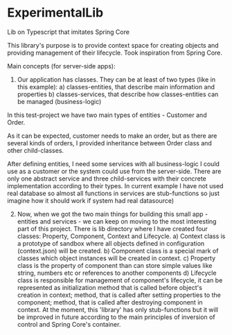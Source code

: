 # ExperimentalLib
Lib on Typescript that imitates Spring Core

This library's purpose is to provide context space for
creating objects and providing management of their lifecycle.
Took inspiration from Spring Core.

Main concepts (for server-side apps):

1) Our application has classes.
They can be at least of two types (like in this example):
  a) classes-entities, that describe main information and properties
  b) classes-services, that describe how classes-entities
  can be managed (business-logic)

In this test-project we have two main types of entities - Customer and Order.

As it can be expected, customer needs to make an order, but as
there are several kinds of orders, I provided inheritance
between Order class and other child-classes.

After defining entities, I need some services with all business-logic
I could use as a customer or the system could use from the server-side.
There are only one abstract service and three child-services
with their concrete implementation according to their types.
In current example I have not used real database so almost all functions
in services are stub-functions so just imagine
how it should work if system had real datasource)

2) Now, when we got the two main things for building this small app -
 entities and services - we can keep on moving to the most interesting part
 of this project.
There is lib directory where I have created four classes: Property, Component, Context and Lifecycle.
  a) Context class is a prototype of sandbox where all objects defined in configuration (context.json)
  will be created.
  b) Component class is a special mark of classes which object instances will be created in context.
  c) Property class is the property of component than can store  simple values like string,
  numbers etc or references to another components
  d) Lifecycle class is responsible for management of component's lifecycle, it can be represented
  as initialization method that is called
  before object's creation in context; method, that is called after setting properties to the component;
   method, that is called after destroying component in context.
At the moment, this 'library' has only stub-functions but it will be improved in future according
to the main principles of inversion of control and Spring Core's container.
